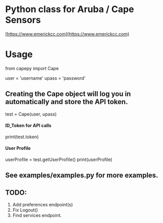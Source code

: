 # Python class for Aruba / Cape Sensors
[https://www.emerickcc.com](https://www.emerickcc.com)

# Usage
from capepy import Cape

user = 'username'
upass = 'password'

## Creating the Cape object will log you in automatically and store the API token.
test = Cape(user, upass)

#### ID_Token for API calls
print(test.token)

#### User Profile
userProfile = test.getUserProfile()
print(userProfile)

## See examples/examples.py for more examples.

## TODO:
1. Add preferences endpoint(s)
2. Fix Logout()
3. Find services endpoint.